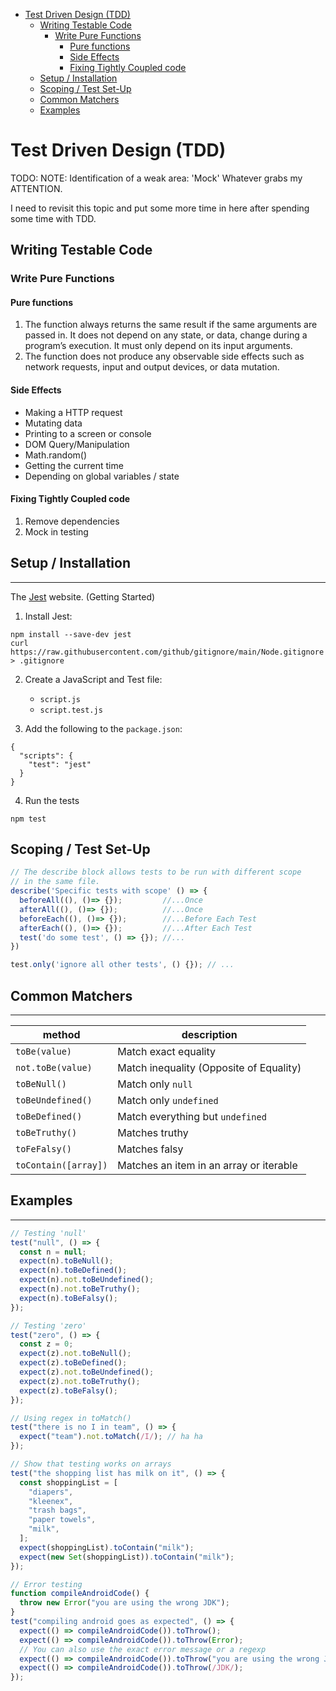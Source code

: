 - [Test Driven Design (TDD)](#test-driven-design-tdd)
  - [Writing Testable Code](#writing-testable-code)
    - [Write Pure Functions](#write-pure-functions)
      - [Pure functions](#pure-functions)
      - [Side Effects](#side-effects)
      - [Fixing Tightly Coupled code](#fixing-tightly-coupled-code)
  - [Setup / Installation](#setup--installation)
  - [Scoping / Test Set-Up](#scoping--test-set-up)
  - [Common Matchers](#common-matchers)
  - [Examples](#examples)

# Test Driven Design (TDD)

TODO:
NOTE: Identification of a weak area: 'Mock'
Whatever grabs my ATTENTION.

I need to revisit this topic and put some more time in here after spending some time with TDD.

## Writing Testable Code

### Write Pure Functions

#### Pure functions

1. The function always returns the same result if the same arguments are passed in. It does not depend on any state, or data, change during a program’s execution. It must only depend on its input arguments.
2. The function does not produce any observable side effects such as network requests, input and output devices, or data mutation.

#### Side Effects

- Making a HTTP request
- Mutating data
- Printing to a screen or console
- DOM Query/Manipulation
- Math.random()
- Getting the current time
- Depending on global variables / state

#### Fixing Tightly Coupled code

1. Remove dependencies
2. Mock in testing


## Setup / Installation

---

The [Jest](https://jestjs.io/docs/getting-started) website. (Getting Started)

1. Install Jest:

```
npm install --save-dev jest
curl https://raw.githubusercontent.com/github/gitignore/main/Node.gitignore > .gitignore
```

2. Create a JavaScript and Test file:

   - `script.js`
   - `script.test.js`

3. Add the following to the `package.json`:

```
{
  "scripts": {
    "test": "jest"
  }
}
```

4. Run the tests

```
npm test
```

## Scoping / Test Set-Up

```js
// The describe block allows tests to be run with different scope
// in the same file.
describe('Specific tests with scope' () => {
  beforeAll((), ()=> {});         //...Once
  afterAll((), ()=> {});          //...Once
  beforeEach((), ()=> {});        //...Before Each Test
  afterEach((), ()=> {});         //...After Each Test
  test('do some test', () => {}); //...
})

test.only('ignore all other tests', () {}); // ...
```

## Common Matchers

---

| method               | description                             |
| -------------------- | --------------------------------------- |
| `toBe(value)`        | Match exact equality                    |
| `not.toBe(value)`    | Match inequality (Opposite of Equality) |
| `toBeNull()`         | Match only `null`                       |
| `toBeUndefined()`    | Match only `undefined`                  |
| `toBeDefined()`      | Match everything but `undefined`        |
| `toBeTruthy()`       | Matches truthy                          |
| `toFeFalsy()`        | Matches falsy                           |
| `toContain([array])` | Matches an item in an array or iterable |

## Examples

---

```js
// Testing 'null'
test("null", () => {
  const n = null;
  expect(n).toBeNull();
  expect(n).toBeDefined();
  expect(n).not.toBeUndefined();
  expect(n).not.toBeTruthy();
  expect(n).toBeFalsy();
});

// Testing 'zero'
test("zero", () => {
  const z = 0;
  expect(z).not.toBeNull();
  expect(z).toBeDefined();
  expect(z).not.toBeUndefined();
  expect(z).not.toBeTruthy();
  expect(z).toBeFalsy();
});
```

```js
// Using regex in toMatch()
test("there is no I in team", () => {
  expect("team").not.toMatch(/I/); // ha ha
});
```

```js
// Show that testing works on arrays
test("the shopping list has milk on it", () => {
  const shoppingList = [
    "diapers",
    "kleenex",
    "trash bags",
    "paper towels",
    "milk",
  ];
  expect(shoppingList).toContain("milk");
  expect(new Set(shoppingList)).toContain("milk");
});
```

```js
// Error testing
function compileAndroidCode() {
  throw new Error("you are using the wrong JDK");
}
test("compiling android goes as expected", () => {
  expect(() => compileAndroidCode()).toThrow();
  expect(() => compileAndroidCode()).toThrow(Error);
  // You can also use the exact error message or a regexp
  expect(() => compileAndroidCode()).toThrow("you are using the wrong JDK");
  expect(() => compileAndroidCode()).toThrow(/JDK/);
});
```
